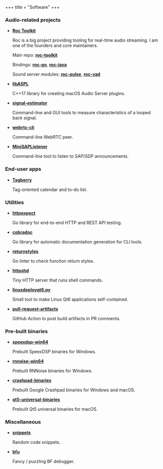 +++
title = "Software"
+++

### Audio-related projects

* [**Roc Toolkit**](https://github.com/roc-streaming)

    Roc is a big project providing tooling for real-time audio streaming. I am one of the founders and core maintainers.

    Main repo: [**roc-toolkit**](https://github.com/roc-streaming/roc-toolkit)

    Bindings: [**roc-go**](https://github.com/roc-streaming/roc-go), [**roc-java**](https://github.com/roc-streaming/roc-java)

    Sound server modules: [**roc-pulse**](https://github.com/roc-streaming/roc-pulse), [**roc-vad**](https://github.com/roc-streaming/roc-vad)

* [**libASPL**](https://github.com/gavv/libASPL)

    C++17 library for creating macOS Audio Server plugins.

* [**signal-estimator**](https://github.com/gavv/signal-estimator)

    Command-line and GUI tools to measure characteristics of a looped back signal.

* [**webrtc-cli**](https://github.com/gavv/webrtc-cli)

    Command-line WebRTC peer.

* [**MiniSAPListener**](https://github.com/gavv/MiniSAPListener)

    Command-line tool to listen to SAP/SDP announcements.

### End-user apps

* [**Tagberry**](https://github.com/gavv/tagberry)

    Tag-oriented calendar and to-do list.

### Utilities

* [**httpexpect**](https://github.com/gavv/httpexpect)

    Go library for end-to-end HTTP and REST API testing.

* [**cobradoc**](https://github.com/gavv/cobradoc)

    Go library for automatic documentation generation for CLI tools.

* [**returnstyles**](https://github.com/gavv/returnstyles)

    Go linter to check function return styles.

* [**httpshd**](https://github.com/gavv/httpshd)

    Tiny HTTP server that runs shell commands.

* [**linuxdeployqt6.py**](https://github.com/gavv/linuxdeployqt6.py)

    Small tool to make Linux Qt6 applications self-contained.

* [**pull-request-artifacts**](https://github.com/gavv/pull-request-artifacts)

    GitHub Action to post build artifacts in PR comments.

### Pre-built binaries

* [**speexdsp-win64**](https://github.com/gavv/speexdsp-win64)

    Prebuilt SpeexDSP binaries for Windows.

* [**rnnoise-win64**](https://github.com/gavv/rnnoise-win64)

    Prebuilt RNNoise binaries for Windows.

* [**crashpad-binaries**](https://github.com/gavv/crashpad-binaries)

    Prebuilt Google Crashpad binaries for Windows and macOS.

* [**qt5-universal-binaries**](https://github.com/gavv/qt5-universal-binaries)

    Prebuilt Qt5 universal binaries for macOS.

### Miscellaneous

* [**snippets**](https://github.com/gavv/snippets)

    Random code snippets.

* [**bfu**](https://github.com/gavv/bfu)

    Fancy / puzzling BF debugger.
